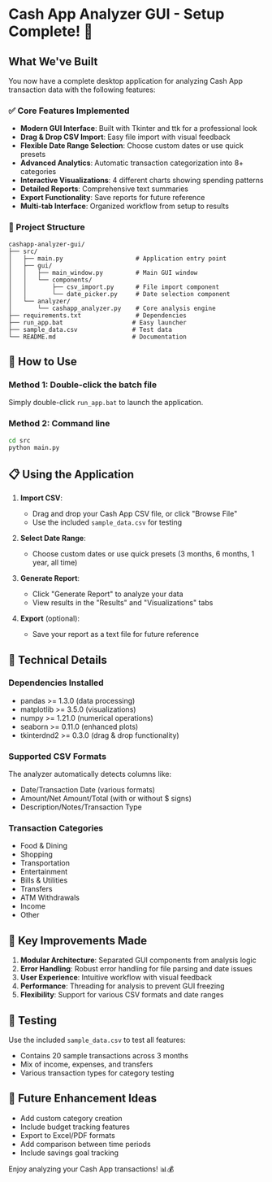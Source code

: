 # Cash App Analyzer GUI - Setup Complete! 🎉

## What We've Built

You now have a complete desktop application for analyzing Cash App transaction data with the following features:

### ✅ Core Features Implemented
- **Modern GUI Interface**: Built with Tkinter and ttk for a professional look
- **Drag & Drop CSV Import**: Easy file import with visual feedback
- **Flexible Date Range Selection**: Choose custom dates or use quick presets
- **Advanced Analytics**: Automatic transaction categorization into 8+ categories
- **Interactive Visualizations**: 4 different charts showing spending patterns
- **Detailed Reports**: Comprehensive text summaries
- **Export Functionality**: Save reports for future reference
- **Multi-tab Interface**: Organized workflow from setup to results

### 📁 Project Structure
```
cashapp-analyzer-gui/
├── src/
│   ├── main.py                    # Application entry point
│   ├── gui/
│   │   ├── main_window.py         # Main GUI window
│   │   └── components/
│   │       ├── csv_import.py      # File import component
│   │       └── date_picker.py     # Date selection component
│   └── analyzer/
│       └── cashapp_analyzer.py    # Core analysis engine
├── requirements.txt               # Dependencies
├── run_app.bat                   # Easy launcher
├── sample_data.csv               # Test data
└── README.md                     # Documentation
```

## 🚀 How to Use

### Method 1: Double-click the batch file
Simply double-click `run_app.bat` to launch the application.

### Method 2: Command line
```bash
cd src
python main.py
```

## 📋 Using the Application

1. **Import CSV**: 
   - Drag and drop your Cash App CSV file, or click "Browse File"
   - Use the included `sample_data.csv` for testing

2. **Select Date Range**:
   - Choose custom dates or use quick presets (3 months, 6 months, 1 year, all time)

3. **Generate Report**:
   - Click "Generate Report" to analyze your data
   - View results in the "Results" and "Visualizations" tabs

4. **Export** (optional):
   - Save your report as a text file for future reference

## 🔧 Technical Details

### Dependencies Installed
- pandas >= 1.3.0 (data processing)
- matplotlib >= 3.5.0 (visualizations)
- numpy >= 1.21.0 (numerical operations)
- seaborn >= 0.11.0 (enhanced plots)
- tkinterdnd2 >= 0.3.0 (drag & drop functionality)

### Supported CSV Formats
The analyzer automatically detects columns like:
- Date/Transaction Date (various formats)
- Amount/Net Amount/Total (with or without $ signs)
- Description/Notes/Transaction Type

### Transaction Categories
- Food & Dining
- Shopping
- Transportation
- Entertainment
- Bills & Utilities
- Transfers
- ATM Withdrawals
- Income
- Other

## 🎯 Key Improvements Made

1. **Modular Architecture**: Separated GUI components from analysis logic
2. **Error Handling**: Robust error handling for file parsing and date issues
3. **User Experience**: Intuitive workflow with visual feedback
4. **Performance**: Threading for analysis to prevent GUI freezing
5. **Flexibility**: Support for various CSV formats and date ranges

## 🔬 Testing

Use the included `sample_data.csv` to test all features:
- Contains 20 sample transactions across 3 months
- Mix of income, expenses, and transfers
- Various transaction types for category testing

## 🎨 Future Enhancement Ideas

- Add custom category creation
- Include budget tracking features
- Export to Excel/PDF formats
- Add comparison between time periods
- Include savings goal tracking

Enjoy analyzing your Cash App transactions! 📊💰
